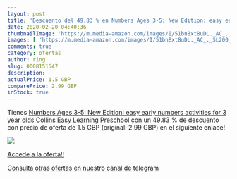 ```yaml
---
layout: post
title: 'Descuento del 49.83 % en Numbers Ages 3-5: New Edition: easy earl'
date: 2020-02-20 04:40:36
thumbnailImage: 'https://m.media-amazon.com/images/I/51bnBxt8uDL._AC_._SL200_.jpg'
images: [ 'https://m.media-amazon.com/images/I/51bnBxt8uDL._AC_._SL200_.jpg' ]
comments: true
category: ofertas
author: ring
slug: 0008151547
description:
actualPrice: 1.5 GBP
comparePrice: 2.99 GBP
inStock: true
---
```


Tienes [Numbers Ages 3-5: New Edition: easy early numbers activities for 3 year olds  Collins Easy Learning Preschool ](https://www.amazon.com/dp/0008151547/?tag=redken08-20) con un 49.83 % de descuento con precio de oferta de 1.5 GBP (original: 2.99 GBP) en el siguiente enlace!

[![](https://m.media-amazon.com/images/I/51bnBxt8uDL._AC_._SL200_.jpg)](https://www.amazon.com/dp/0008151547/?tag=redken08-20)

[Accede a la oferta!!](https://www.amazon.com/dp/0008151547/?tag=redken08-20)

[Consulta otras ofertas en nuestro canal de telegram](https://t.me/s/ofertas25)
